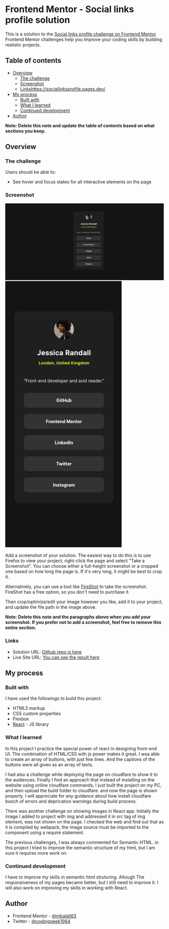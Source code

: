# Frontend Mentor - Social links profile solution

This is a solution to the [Social links profile challenge on Frontend Mentor](https://www.frontendmentor.io/challenges/social-links-profile-UG32l9m6dQ). Frontend Mentor challenges help you improve your coding skills by building realistic projects. 

## Table of contents

- [Overview](#overview)
  - [The challenge](#the-challenge)
  - [Screenshot](#screenshot)
  - [Links](#links)https://sociallinksprofile.pages.dev/
- [My process](#my-process)
  - [Built with](#built-with)
  - [What I learned](#what-i-learned)
  - [Continued development](#continued-development)
- [Author](#author)

**Note: Delete this note and update the table of contents based on what sections you keep.**

## Overview

### The challenge

Users should be able to:

- See hover and focus states for all interactive elements on the page

### Screenshot

![Desktop Screenshot](./ReadmeFiles/Desktop-screenshot.png)
![Mobile Screenshot](./ReadmeFiles/Mobile-screenshot.png)

Add a screenshot of your solution. The easiest way to do this is to use Firefox to view your project, right-click the page and select "Take a Screenshot". You can choose either a full-height screenshot or a cropped one based on how long the page is. If it's very long, it might be best to crop it.

Alternatively, you can use a tool like [FireShot](https://getfireshot.com/) to take the screenshot. FireShot has a free option, so you don't need to purchase it. 

Then crop/optimize/edit your image however you like, add it to your project, and update the file path in the image above.

**Note: Delete this note and the paragraphs above when you add your screenshot. If you prefer not to add a screenshot, feel free to remove this entire section.**

### Links

- Solution URL: [Github repo is here](https://github.com/mbalali63/SocialLinksProfile.git)
- Live Site URL: [You can see the result here](https://sociallinksprofile.pages.dev/)

## My process

### Built with

I have used the followings to build this project:

- HTML5 markup
- CSS custom properties
- Flexbox
- [React](https://reactjs.org/) - JS library




### What I learned

In this project I practice the special power of react in designing front-end UI. The combination of HTML/CSS with js power makes it great. I wsa able to create an array of buttons, with just few lines. And the captions of the buttons were all given as an array of texts.

I had also a challenge while deploying the page on cloudfare to show it to the audiences. Finally I find an approach that instead of installing on the website using online cloudfare commands, I just built the project on my PC, and then upload the build folder to cloudfare. and now the page is shown properly. I will appreciate for any guidance about how install cloudfare bunch of errors and deprication warnings during build process.

There was another challenge on showing images in React app. Initially the image I added to project with img and addressed it in src tag of img element, was not shown on the page. I checked the web and find out that as it is compiled by webpack, the image source must be imported to the component using a require statement.

The previous challenges, I was always commented for Semantic HTML. in this project I tried to improve the semantic structure of my html, but I am sure it requires more work on.




### Continued development

I have to improve my skills in semantic html struturing. Altough The responsiveness of my pages became better, but I still need to improve it.
I will also work on improving my skills in working with React.




## Author

- Frontend Mentor - [@mbalali63](https://www.frontendmentor.io/profile/mbalali63)
- Twitter - [@codinggeek1984](https://www.twitter.com/codinggeek1984)


